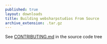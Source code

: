 ```yaml
---
published: true
layout: downloads
title: Building websharpstudios From Source
archive_extension: .tar.gz
---
```


See [CONTRIBUTING.md](https://github.com/websharpstudios/websharpstudios/blob/master/CONTRIBUTING.md) in the source code tree
